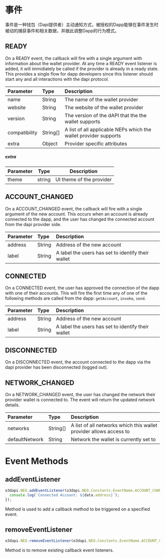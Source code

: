 # 事件

事件是一种钱包（Dapi提供者）主动通知方式，被授权的Dapp能够在事件发生时被动的捕获事件和相关数据，并据此调整Dapp的行为模式。

## READY
On a READY event, the callback will fire with a single argument with information about the wallet provider. At any time a READY event listener is added, it will immidiately be called if the provider is already in a ready state. This provides a single flow for dapp developers since this listener should start any and all interactions with the dapi protocol.

| Parameter     | Type     | Description                                                      |
|:------------- |:-------- |:---------------------------------------------------------------- |
| name          | String   | The name of the wallet provider                                  |
| website       | String   | The website of the wallet provider                               |
| version       | String   | The version of the dAPI that the the wallet supports             |
| compatibility | String[] | A list of all applicable NEPs which the wallet provider supports |
| extra         | Object   | Provider specific attributes                                     |

##### extra
| Parameter | Type   | Description              |
| --------- | ------ | ------------------------ |
| theme     | string | UI theme of the provider |

## ACCOUNT_CHANGED
On a ACCOUNT_CHANGED event, the callback will fire with a single argument of the new account. This occurs when an account is already connected to the dapp, and the user has changed the connected account from the dapi provider side.

| Parameter | Type   | Description                                        |
|:--------- |:------ |:-------------------------------------------------- |
| address   | String | Address of the new account                         |
| label     | String | A label the users has set to identify their wallet |


## CONNECTED

On a CONNECTED event, the user has approved the connection of the dapp with one of their accounts. This will fire the first time any of one of the following methods are called from the dapp: `getAccount`, `invoke`, `send`.

| Parameter | Type   | Description                                        |
|:--------- |:------ |:-------------------------------------------------- |
| address   | String | Address of the new account                         |
| label     | String | A label the users has set to identify their wallet |


## DISCONNECTED

On a DISCONNECTED event, the account connected to the dapp via the dapi provider has been disconnected (logged out).


## NETWORK_CHANGED

On a NETWORK_CHANGED event, the user has changed the network their provider wallet is connected to. The event will return the updated network details.

| Parameter      | Type     | Description                                                        |
|:-------------- |:-------- |:------------------------------------------------------------------ |
| networks       | String[] | A list of all networks which this wallet provider allows access to |
| defaultNetwork | String   | Network the wallet is currently set to                             |

# Event Methods

## addEventListener

```typescript
o3dapi.NEO.addEventListener(o3dapi.NEO.Constants.EventName.ACCOUNT_CHANGED, data => {
  console.log(`Connected Account: ${data.address}`);
});
```

Method is used to add a callback method to be triggered on a specified event.

## removeEventListener

```typescript
o3dapi.NEO.removeEventListener(o3dapi.NEO.Constants.EventName.ACCOUNT_CHANGED);
```

Method is to remove existing callback event listeners.
